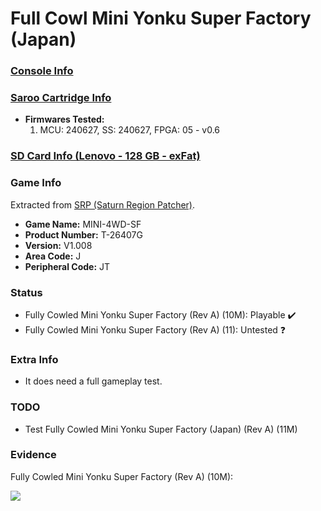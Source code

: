 # Full Cowl Mini Yonku Super Factory (Japan)

### [Console Info](../../../../../Info/Consoles/VA13/README.md)

### [Saroo Cartridge Info](../../../../../Info/Cartridges/RetroGameParadiseStore/1.32F/README.md)

- <b>Firmwares Tested:</b>
  1. MCU: 240627, SS: 240627, FPGA: 05 - v0.6

### [SD Card Info (Lenovo - 128 GB - exFat)](../../../../../Info/SdCards/Lenovo/128GB/exfat/README.md)

### Game Info

Extracted from [SRP (Saturn Region Patcher)](https://segaxtreme.net/resources/saturn-region-patcher.81/download).

- <b>Game Name:</b> MINI-4WD-SF
- <b>Product Number:</b> T-26407G
- <b>Version:</b> V1.008
- <b>Area Code:</b> J
- <b>Peripheral Code:</b> JT

### Status

- Fully Cowled Mini Yonku Super Factory (Rev A) (10M): Playable :heavy_check_mark:
- Fully Cowled Mini Yonku Super Factory (Rev A) (11): Untested :question:

### Extra Info

- It does need a full gameplay test.

### TODO

- Test Fully Cowled Mini Yonku Super Factory (Japan) (Rev A) (11M)

### Evidence

Fully Cowled Mini Yonku Super Factory (Rev A) (10M):

[![](https://img.youtube.com/vi/eopWzaZ0WaM/0.jpg)](https://www.youtube.com/watch?v=eopWzaZ0WaM)
